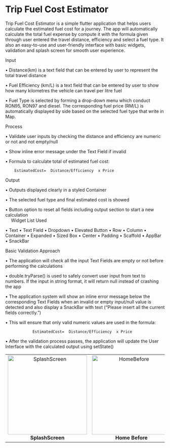 # Trip Fuel Cost Estimator

Trip Fuel Cost Estimator is a simple flutter application that helps users calculate the estimated fuel cost for a journey. The app will automatically calculate the total fuel expense by compute it with the formula given through user entered the travel distance, efficiency and select a fuel type. It also an easy-to-use and user-friendly interface with basic widgets, validation and splash screen for smooth user experience.

Input

•	Distance(km) is a text field that can be entered by user to represent the total travel distance

•	Fuel Efficiency (km/L) is a text field that can be entered by user to show how many kilometres the vehicle can travel per litre fuel

•	Fuel Type is selected by forming a drop-down menu which conduct RON95, RON97 and diesel. The corresponding fuel price (RM/L) is automatically displayed by side based on the selected fuel type that write in Map.


Process

•	Validate user inputs by checking the distance and efficiency are numeric or not and not empty/null

•	Show inline error message under the Text Field if invalid 

•		Formula to calculate total of estimated fuel cost:

		EstimatedCost=  Distance/Efficiency  x Price 

Output

•	Outputs displayed clearly in a styled Container

•	The selected fuel type and final estimated cost is showed

•	Button option to reset all fields including output section to start a new calculation  
 
Widget List Used

•	Text
•	Text Field
•	Dropdown
•	Elevated Button
•	Row
•	Column
•	Container
•	Expanded
•	Sized Box
•	Center 
•	Padding
•	Scaffold
•	AppBar
•	SnackBar

Basic Validation Approach

•	The application will check all the input Text Fields are empty or not before performing the calculations

•	double.tryParse() is used to safely convert user input from text to numbers. If the input in string format, it will return null instead of crashing the app

•	The application system will show an inline error message below the corresponding Text Fields when an invalid or empty input/null value is detected and also display a SnackBar with text (“Please insert all the current fields correctly.”)

•	This will ensure that only valid numeric values are used in the formula:

				EstimatedCost=  Distance/Efficiency  x Price

•	After the validation process passes, the application will update the User Interface with the calculated output using setState()

<table>
  <tr>
    <td align="center">
      <img src="https://github.com/WangWangGiao/my-project-assets/blob/main/Spinpro_SS.png?raw=true" alt="SplashScreen" width="250"/>
      <br>
      <b>SplashScreen</b>
    </td>
    <td align="center">
      <img src="https://github.com/WangWangGiao/my-project-assets/blob/main/Spinpro_HomeBefore.png?raw=true" alt="HomeBefore" width="250"/>
      <br>
      <b>Home Before</b>
    </td>
    <td align="center">
      <img src="https://github.com/WangWangGiao/my-project-assets/blob/main/Spinpro_HomeAfterCalculation.png?raw=true" alt="HomeAfterCalculation" width="250"/>
      <br>
      <b>Home After Calculation</b>
    </td>
  </tr>
</table>
 


